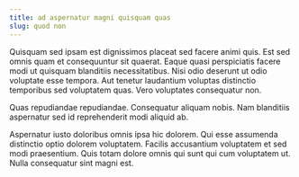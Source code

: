 ```yaml
---
title: ad aspernatur magni quisquam quas
slug: quod non
---
```


Quisquam sed ipsam est dignissimos placeat sed facere animi quis. Est sed omnis quam et consequuntur sit quaerat. Eaque quasi perspiciatis facere modi ut quisquam blanditiis necessitatibus. Nisi odio deserunt ut odio voluptate esse tempora. Aut tenetur laudantium voluptas distinctio temporibus sed voluptatem quas. Vero voluptates consequatur non.

Quas repudiandae repudiandae. Consequatur aliquam nobis. Nam blanditiis aspernatur sed id reprehenderit modi aliquid ab.

Aspernatur iusto doloribus omnis ipsa hic dolorem. Qui esse assumenda distinctio optio dolorem voluptatem. Facilis accusantium voluptatem et sed modi praesentium. Quis totam dolore omnis qui sunt qui cum voluptatem ut. Nulla consequatur sint magni est.
